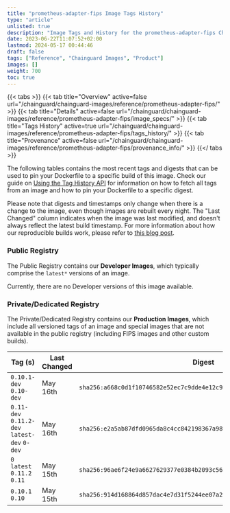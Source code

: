 ```yaml
---
title: "prometheus-adapter-fips Image Tags History"
type: "article"
unlisted: true
description: "Image Tags and History for the prometheus-adapter-fips Chainguard Image"
date: 2023-06-22T11:07:52+02:00
lastmod: 2024-05-17 00:44:46
draft: false
tags: ["Reference", "Chainguard Images", "Product"]
images: []
weight: 700
toc: true
---
```


{{< tabs >}}
{{< tab title="Overview" active=false url="/chainguard/chainguard-images/reference/prometheus-adapter-fips/" >}}
{{< tab title="Details" active=false url="/chainguard/chainguard-images/reference/prometheus-adapter-fips/image_specs/" >}}
{{< tab title="Tags History" active=true url="/chainguard/chainguard-images/reference/prometheus-adapter-fips/tags_history/" >}}
{{< tab title="Provenance" active=false url="/chainguard/chainguard-images/reference/prometheus-adapter-fips/provenance_info/" >}}
{{</ tabs >}}

The following tables contains the most recent tags and digests that can be used to pin your Dockerfile to a specific build of this image. Check our guide on [Using the Tag History API](/chainguard/chainguard-images/using-the-tag-history-api/) for information on how to fetch all tags from an image and how to pin your Dockerfile to a specific digest.

Please note that digests and timestamps only change when there is a change to the image, even though images are rebuilt every night. The "Last Changed" column indicates when the image was last modified, and doesn't always reflect the latest build timestamp. For more information about how our reproducible builds work, please refer to [this blog post](https://www.chainguard.dev/unchained/reproducing-chainguards-reproducible-image-builds).

### Public Registry
The Public Registry contains our **Developer Images**, which typically comprise the `latest*` versions of an image.

Currently, there are no Developer versions of this image available.

### Private/Dedicated Registry
The Private/Dedicated Registry contains our **Production Images**, which include all versioned tags of an image and special images that are not available in the public registry (including FIPS images and other custom builds).

| Tag (s)                                       | Last Changed | Digest                                                                    |
|-----------------------------------------------|--------------|---------------------------------------------------------------------------|
|  `0.10.1-dev` `0.10-dev`                      | May 16th     | `sha256:a668c0d1f10746582e52ec7c9dde4e12c933f699910008d3b9c93cc477beb789` |
|  `0.11-dev` `0.11.2-dev` `latest-dev` `0-dev` | May 16th     | `sha256:e2a5ab87dfd0965da8c4cc842198367a98bc4c4304b8be57f1d79d88af493ad2` |
|  `0` `latest` `0.11.2` `0.11`                 | May 15th     | `sha256:96ae6f24e9a6627629377e0384b2093c56fe3f5a341ea968de1851304c3a7463` |
|  `0.10.1` `0.10`                              | May 15th     | `sha256:914d168864d857dac4e7d31f5244ee07a21897ef6e1b83f4933cebfc5b4c8c54` |

